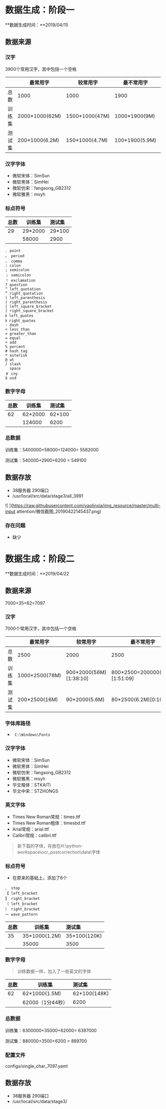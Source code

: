 # **数据生成：阶段一**

**数据生成时间：**2019/04/15

## 数据来源

### **汉字**

3900个常用汉字，其中包括一个空格

|        | 最常用字       | 较常用字       | 最不常用字     | 总数    |
| ------ | -------------- | -------------- | -------------- | ------- |
| 总数   | 1000           | 1000           | 1900           |         |
| 训练集 | 2000*1000(62M) | 1500*1000(47M) | 1000*1900(9M)  | 5400000 |
| 测试集 | 200*1000(6.2M) | 150*1000(4.7M) | 100*1900(5.9M) | 540000  |

### **汉字字体**

- 微软宋体：SimSun
- 微软黑体：SimHei
- 微软仿宋：fangsong_GB2312
- 微软雅黑：msyh

### **标点符号**

| 总数 | 训练集  | 测试集 |
| ---- | ------- | :----- |
| 29   | 29*2000 | 29*100 |
|      | 58000   | 2900   |

~~~
. point
。 period
， comma
: colon
; semicolon
； semicolon
！ exclamation
? question
“ left_quotation
” right_quotation
( left_parenthesis
) right_parenthesis
[ left_square_bracket
] right_square_bracket
《 left_quotes
》 right_quotes
- dash
< less_than
> greater_than
= equal
+ add
% percent
# hash_tag
* asterisk
@ at
/ slash
  space
￥ cny
$ usd
~~~



### **数字字母**

| 总数 | 训练集  | 测试集 |
| ---- | ------- | :----- |
| 62   | 62*2000 | 62*100 |
|      | 124000  | 6200   |

### **总数据**

训练集：5400000+58000+124000= 5582000

测试集：540000+2900+6200 = 549100

## **数据存放**

- 38服务器 290端口
- /usr/local/src/data/stage3/all_3991

![ ](https://raw.githubusercontent.com/yaolinxia/img_resource/master/multi-input attention/微信截图_20190422145437.png)



### **存在问题**

- 缺少

# 数据生成：阶段二

**数据生成时间：**2019/04/22

## 数据来源

7000+35+62=7097

### **汉字**

7000个常用汉字，其中包括一个空格

|        | 最常用字       | 较常用字               | 最不常用字                    | 总数    |
| ------ | -------------- | ---------------------- | ----------------------------- | ------- |
| 总数   | 2500           | 2000                   | 2500                          |         |
| 训练集 | 1000*2500(78M) | 900*2000(56M)[1:38:10] | 800*2500=200000(62M)[1:51:09] | 6300000 |
| 测试集 | 200*2500(16M)  | 90*2000(5.6M)          | 80*2500(6.2M)[0:10:27]        | 880000  |

### **字体库路径**

- ` C:\Windows\Fonts`

### **汉字字体**

- 微软宋体：SimSun
- 微软黑体：SimHei
- 微软仿宋：fangsong_GB2312
- 微软雅黑：msyh
- 华文楷体：STKAITI
- 华文中宋：STZHONGS



### **英文字体**

- Times New Roman常规：times.ttf
- Times New Roman粗体：timesbd.ttf
- Arial常规：arial.ttf
- Calibri常规：calibri.ttf

> 新下载的字体，存放在H:\python-workspace\ocr_postcorrection\data\字体

### **标点符号**

- 在原来的基础上，添加了6个

~~~
、 stop
【 left_bracket
】 right_bracket
〔 left_bracket
〕 right_bracket
～ wave_pattern
~~~



| 总数 | 训练集        | 测试集       |
| ---- | ------------- | :----------- |
| 35   | 35*1000(1.2M) | 35*100(120K) |
|      | 35000         | 3500         |

### **数字字母**

> 训练数据一样，加入了一些英文的字体

| 总数 | 训练集           | 测试集       |
| ---- | ---------------- | :----------- |
| 62   | 62*1000(1.5M)    | 62*100(148K) |
|      | 62000（1分44秒） | 6200         |

### **总数据**

训练集：6300000+35000+62000= 6397000

测试集：880000+3500+6200 = 889700

### **配置文件**

configs/single_char_7097.yaml



## **数据存放**

- 38服务器 290端口
- /usr/local/src/data/stage3/





